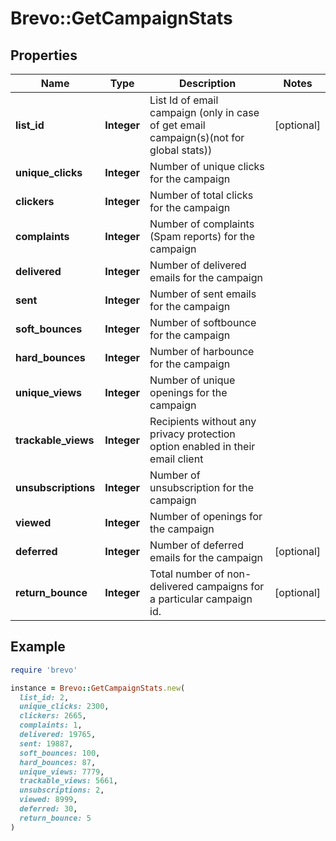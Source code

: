 # Brevo::GetCampaignStats

## Properties

| Name | Type | Description | Notes |
| ---- | ---- | ----------- | ----- |
| **list_id** | **Integer** | List Id of email campaign (only in case of get email campaign(s)(not for global stats)) | [optional] |
| **unique_clicks** | **Integer** | Number of unique clicks for the campaign |  |
| **clickers** | **Integer** | Number of total clicks for the campaign |  |
| **complaints** | **Integer** | Number of complaints (Spam reports) for the campaign |  |
| **delivered** | **Integer** | Number of delivered emails for the campaign |  |
| **sent** | **Integer** | Number of sent emails for the campaign |  |
| **soft_bounces** | **Integer** | Number of softbounce for the campaign |  |
| **hard_bounces** | **Integer** | Number of harbounce for the campaign |  |
| **unique_views** | **Integer** | Number of unique openings for the campaign |  |
| **trackable_views** | **Integer** | Recipients without any privacy protection option enabled in their email client |  |
| **unsubscriptions** | **Integer** | Number of unsubscription for the campaign |  |
| **viewed** | **Integer** | Number of openings for the campaign |  |
| **deferred** | **Integer** | Number of deferred emails for the campaign | [optional] |
| **return_bounce** | **Integer** | Total number of non-delivered campaigns for a particular campaign id. | [optional] |

## Example

```ruby
require 'brevo'

instance = Brevo::GetCampaignStats.new(
  list_id: 2,
  unique_clicks: 2300,
  clickers: 2665,
  complaints: 1,
  delivered: 19765,
  sent: 19887,
  soft_bounces: 100,
  hard_bounces: 87,
  unique_views: 7779,
  trackable_views: 5661,
  unsubscriptions: 2,
  viewed: 8999,
  deferred: 30,
  return_bounce: 5
)
```

